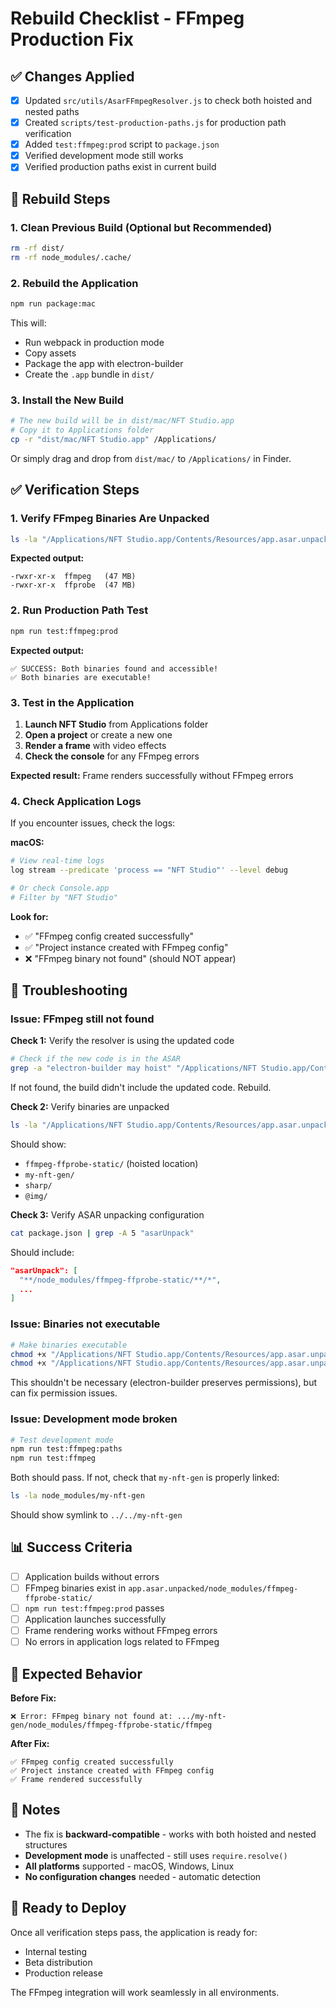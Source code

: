 # Rebuild Checklist - FFmpeg Production Fix

## ✅ Changes Applied

- [x] Updated `src/utils/AsarFFmpegResolver.js` to check both hoisted and nested paths
- [x] Created `scripts/test-production-paths.js` for production path verification
- [x] Added `test:ffmpeg:prod` script to `package.json`
- [x] Verified development mode still works
- [x] Verified production paths exist in current build

## 🔨 Rebuild Steps

### 1. Clean Previous Build (Optional but Recommended)
```bash
rm -rf dist/
rm -rf node_modules/.cache/
```

### 2. Rebuild the Application
```bash
npm run package:mac
```

This will:
- Run webpack in production mode
- Copy assets
- Package the app with electron-builder
- Create the `.app` bundle in `dist/`

### 3. Install the New Build
```bash
# The new build will be in dist/mac/NFT Studio.app
# Copy it to Applications folder
cp -r "dist/mac/NFT Studio.app" /Applications/
```

Or simply drag and drop from `dist/mac/` to `/Applications/` in Finder.

## ✅ Verification Steps

### 1. Verify FFmpeg Binaries Are Unpacked
```bash
ls -la "/Applications/NFT Studio.app/Contents/Resources/app.asar.unpacked/node_modules/ffmpeg-ffprobe-static/"
```

**Expected output:**
```
-rwxr-xr-x  ffmpeg   (47 MB)
-rwxr-xr-x  ffprobe  (47 MB)
```

### 2. Run Production Path Test
```bash
npm run test:ffmpeg:prod
```

**Expected output:**
```
✅ SUCCESS: Both binaries found and accessible!
✅ Both binaries are executable!
```

### 3. Test in the Application

1. **Launch NFT Studio** from Applications folder
2. **Open a project** or create a new one
3. **Render a frame** with video effects
4. **Check the console** for any FFmpeg errors

**Expected result:** Frame renders successfully without FFmpeg errors

### 4. Check Application Logs

If you encounter issues, check the logs:

**macOS:**
```bash
# View real-time logs
log stream --predicate 'process == "NFT Studio"' --level debug

# Or check Console.app
# Filter by "NFT Studio"
```

**Look for:**
- ✅ "FFmpeg config created successfully"
- ✅ "Project instance created with FFmpeg config"
- ❌ "FFmpeg binary not found" (should NOT appear)

## 🐛 Troubleshooting

### Issue: FFmpeg still not found

**Check 1:** Verify the resolver is using the updated code
```bash
# Check if the new code is in the ASAR
grep -a "electron-builder may hoist" "/Applications/NFT Studio.app/Contents/Resources/app.asar"
```

If not found, the build didn't include the updated code. Rebuild.

**Check 2:** Verify binaries are unpacked
```bash
ls -la "/Applications/NFT Studio.app/Contents/Resources/app.asar.unpacked/node_modules/"
```

Should show:
- `ffmpeg-ffprobe-static/` (hoisted location)
- `my-nft-gen/`
- `sharp/`
- `@img/`

**Check 3:** Verify ASAR unpacking configuration
```bash
cat package.json | grep -A 5 "asarUnpack"
```

Should include:
```json
"asarUnpack": [
  "**/node_modules/ffmpeg-ffprobe-static/**/*",
  ...
]
```

### Issue: Binaries not executable

```bash
# Make binaries executable
chmod +x "/Applications/NFT Studio.app/Contents/Resources/app.asar.unpacked/node_modules/ffmpeg-ffprobe-static/ffmpeg"
chmod +x "/Applications/NFT Studio.app/Contents/Resources/app.asar.unpacked/node_modules/ffmpeg-ffprobe-static/ffprobe"
```

This shouldn't be necessary (electron-builder preserves permissions), but can fix permission issues.

### Issue: Development mode broken

```bash
# Test development mode
npm run test:ffmpeg:paths
npm run test:ffmpeg
```

Both should pass. If not, check that `my-nft-gen` is properly linked:
```bash
ls -la node_modules/my-nft-gen
```

Should show symlink to `../../my-nft-gen`

## 📊 Success Criteria

- [ ] Application builds without errors
- [ ] FFmpeg binaries exist in `app.asar.unpacked/node_modules/ffmpeg-ffprobe-static/`
- [ ] `npm run test:ffmpeg:prod` passes
- [ ] Application launches successfully
- [ ] Frame rendering works without FFmpeg errors
- [ ] No errors in application logs related to FFmpeg

## 🎯 Expected Behavior

**Before Fix:**
```
❌ Error: FFmpeg binary not found at: .../my-nft-gen/node_modules/ffmpeg-ffprobe-static/ffmpeg
```

**After Fix:**
```
✅ FFmpeg config created successfully
✅ Project instance created with FFmpeg config
✅ Frame rendered successfully
```

## 📝 Notes

- The fix is **backward-compatible** - works with both hoisted and nested structures
- **Development mode** is unaffected - still uses `require.resolve()`
- **All platforms** supported - macOS, Windows, Linux
- **No configuration changes** needed - automatic detection

## 🚀 Ready to Deploy

Once all verification steps pass, the application is ready for:
- Internal testing
- Beta distribution
- Production release

The FFmpeg integration will work seamlessly in all environments.